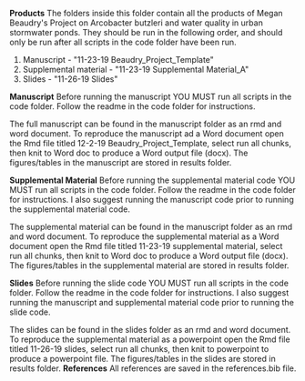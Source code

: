 __Products__
The folders inside this folder contain all the products of Megan Beaudry's Project on Arcobacter butzleri and water quality in urban stormwater ponds. 
They should be run in the following order, and should only be run after all scripts in the code folder have been run.
1. Manuscript - "11-23-19 Beaudry_Project_Template"
2. Supplemental material - "11-23-19 Supplemental Material_A"
3. Slides - "11-26-19 Slides"

__Manuscript__
Before running the manuscript YOU MUST run all scripts in the code folder. Follow the readme in the code folder for instructions.

The full manuscript can be found in the manuscript folder as an rmd and word document. To reproduce the manuscript ad a Word document open the Rmd file titled 12-2-19 Beaudry_Project_Template, select run all chunks, then knit to Word doc to produce a Word output file (docx). The figures/tables in the manuscript are stored in results folder. 

__Supplemental Material__
Before running the supplemental material code YOU MUST run all scripts in the code folder. Follow the readme in the code folder for instructions. I also suggest running the manuscript code prior to running the supplemental material code.

The supplemental material can be found in the manuscript folder as an rmd and word document. To reproduce the supplemental material as a Word document open the Rmd file titled 11-23-19 supplemental material, select run all chunks, then knit to Word doc to produce a Word output file (docx). The figures/tables in the supplemental material are stored in results folder. 

__Slides__
Before running the slide code YOU MUST run all scripts in the code folder. Follow the readme in the code folder for instructions. I also suggest running the manuscript and supplemental material  code prior to running the slide code.

The slides can be found in the slides folder as an rmd and word document. To reproduce the supplemental material as a powerpoint open the Rmd file titled 11-26-19 slides, select run all chunks, then knit to powerpoint to produce a powerpoint file. The figures/tables in the slides are stored in results folder. 
__References__
All references are saved in the references.bib file. 